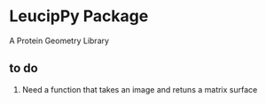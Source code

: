 # LeucipPy Package

A Protein Geometry Library



## to do
1) Need a function that takes an image and retuns a matrix surface


